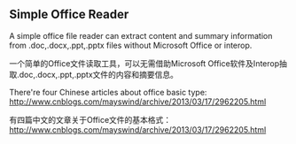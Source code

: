 <h2><strong>Simple Office Reader</strong></h2>
<p>A simple office file reader can extract content and summary information from .doc,.docx,.ppt,.pptx files without Microsoft Office or interop.</p>
<p>一个简单的Office文件读取工具，可以无需借助Microsoft Office软件及Interop抽取.doc,.docx,.ppt,.pptx文件的内容和摘要信息。</p>
<p>There're four Chinese articles about office basic type: <a href="http://www.cnblogs.com/mayswind/archive/2013/03/17/2962205.html" target="_blank">http://www.cnblogs.com/mayswind/archive/2013/03/17/2962205.html</a></p>
<p>有四篇中文的文章关于Office文件的基本格式：<a href="http://www.cnblogs.com/mayswind/archive/2013/03/17/2962205.html" target="_blank">http://www.cnblogs.com/mayswind/archive/2013/03/17/2962205.html</a></p>
